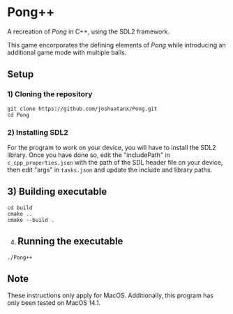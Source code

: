 # Pong++
A recreation of _Pong_ in C++, using the SDL2 framework.

This game encorporates the defining elements of _Pong_ while introducing an additional game mode with multiple balls.
## Setup
### 1) Cloning the repository
```
git clone https://github.com/joshuatanx/Pong.git
cd Pong
```

### 2) Installing SDL2
For the program to work on your device, you will have to install the SDL2 library. Once you have done so, edit the "includePath" in `c_cpp_properties.json` with the path of the SDL header file on your device, then edit "args" in `tasks.json` and update the include and library paths.

## 3) Building executable
```
cd build
cmake ..
cmake --build .
```

4) ## Running the executable
```
./Pong++
```

## Note
These instructions only apply for MacOS. Additionally, this program has only been tested on MacOS 14.1.
